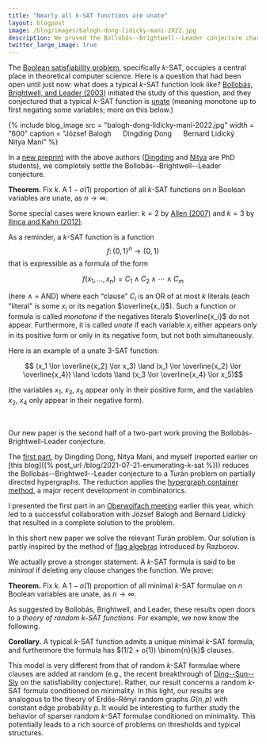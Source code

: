 ```yaml
---
title: "Nearly all k-SAT functions are unate"
layout: blogpost
image: /blog/images/balogh-dong-lidicky-mani-2022.jpg
description: We proved the Bollobás--Brightwell--Leader conjecture characterizing the structure of a typical k-SAT function.
twitter_large_image: true
---
```


The [Boolean satisfiability problem](https://en.wikipedia.org/wiki/Boolean_satisfiability_problem), specifically _k_-SAT, occupies a central place in theoretical computer science.
Here is a question that had been open until just now:
what does a typical _k_-SAT function look like?
[Bollobás, Brightwell, and Leader (2003)](https://mathscinet.ams.org/mathscinet-getitem?mr=1968421) initiated the study of this question, and they conjectured that a typical _k_-SAT function is [unate](https://en.wikipedia.org/wiki/Unate_function) (meaning monotone up to first negating some variables; more on this below.)

{% include blog_image
    src = "balogh-dong-lidicky-mani-2022.jpg"
    width = "600"
    caption = "József Balogh &nbsp;&nbsp;&nbsp;&nbsp; Dingding Dong &nbsp;&nbsp;&nbsp;&nbsp; Bernard Lidický &nbsp;&nbsp;&nbsp;&nbsp; Nitya Mani"
%}

In a [new preprint](https://arxiv.org/abs/2209.04894) with the above authors ([Dingding](https://www.math.harvard.edu/people/dong-dingding/) and [Nitya](https://www.mit.edu/~nmani/) are PhD students), we completely settle the Bollobás--Brightwell--Leader conjecture.

**Theorem.** Fix _k_. A $1-o(1)$ proportion of all _k_-SAT functions on _n_ Boolean variables are unate, as $n \to \infty$.


Some special cases were known earlier: $k=2$ by [Allen (2007)](https://mathscinet.ams.org/mathscinet-getitem?mr=2350165) and $k=3$ by [Ilinca and Kahn (2012)](https://mathscinet.ams.org/mathscinet-getitem?mr=3009746).

As a reminder, a _k_-SAT function is a function 
$$f \colon \{ 0, 1 \}^n \to \{0,1\}$$
that is expressible as a formula of the form

$$ f(x_1, \dots, x_n) = C_1 \land C_2 \land \cdots \land C_m $$

(here $\land$ = AND) where each “clause” $C_i$ is an OR of at most $k$ literals (each "literal" is some $x_i$ or its negation $\overline{x_i}$). 
Such a function or formula is called _monotone_ if the negatives literals $\overline{x_i}$ do not appear.
Furthermore, it is called _unate_ if each variable $x_i$ either appears only in its positive form or only in its negative form, but not both simultaneously.

Here is an example of a unate 3-SAT function:

$$ (x_1 \lor \overline{x_2} \lor x_3) \land (x_1 \lor \overline{x_2} \lor \overline{x_4}) \land  \cdots \land (x_3 \lor \overline{x_4} \lor x_5)$$

(the variables $x_1$, $x_3$, $x_5$ appear only in their positive form, and the variables $x_2$, $x_4$ only appear in their negative form).

<br>

Our new paper is the second half of a two-part work proving the Bollobás-Brightwell-Leader conjecture.

The [first part](https://arxiv.org/abs/2107.09233), by Dingding Dong, Nitya Mani, and myself (reported earlier on [this blog]({% post_url /blog/2021-07-21-enumerating-k-sat %})) reduces the Bollobás--Brightwell--Leader conjecture to a Turán problem on partially directed hypergraphs. The reduction applies the [hypergraph container method](https://arxiv.org/abs/1801.04584), a major recent development in combinatorics. 

I presented the first part in an [Oberwolfach meeting](https://www.mfo.de/occasion/2217/www_view) earlier this year, which led to a successful collaboration with József Balogh and Bernard Lidický that resulted in a complete solution to the problem.

In this short new paper we solve the relevant Turán problem. Our solution is partly inspired by the method of [flag algebras](https://www.ams.org/notices/201310/rnoti-p1324.pdf) introduced by Razborov.

We actually prove a stronger statement. A _k_-SAT formula is said to be _minimal_ if deleting any clause changes the function. We prove:

**Theorem.** Fix _k_. A $1−o(1)$ proportion of all minimal _k_-SAT formulae on _n_ Boolean variables are unate, as $n \to \infty$.

As suggested by Bollobás, Brightwell, and Leader, these results open doors to a _theory of random k-SAT functions_. For example, we now know the following.

**Corollary.** A typical _k_-SAT function admits a unique minimal _k_-SAT formula, and furthermore the formula has $(1/2 + o(1)) \binom{n}{k}$ clauses. 

This model is very different from that of random _k_-SAT formulae where clauses are added at random (e.g., the recent breakthrough of [Ding--Sun--Sly](https://mathscinet.ams.org/mathscinet-getitem?mr=4429261) on the satisfiability conjecture). 
Rather, our result concerns a random _k_-SAT formula conditioned on minimality. In this light, our results are analogous to the theory of Erdős–Rényi random graphs $G(n, p)$ with constant edge probability $p$. 
It would be interesting to further study the behavior of sparser random _k_-SAT formulae conditioned on minimality.
This potentially leads to a rich source of problems on thresholds and typical structures.
